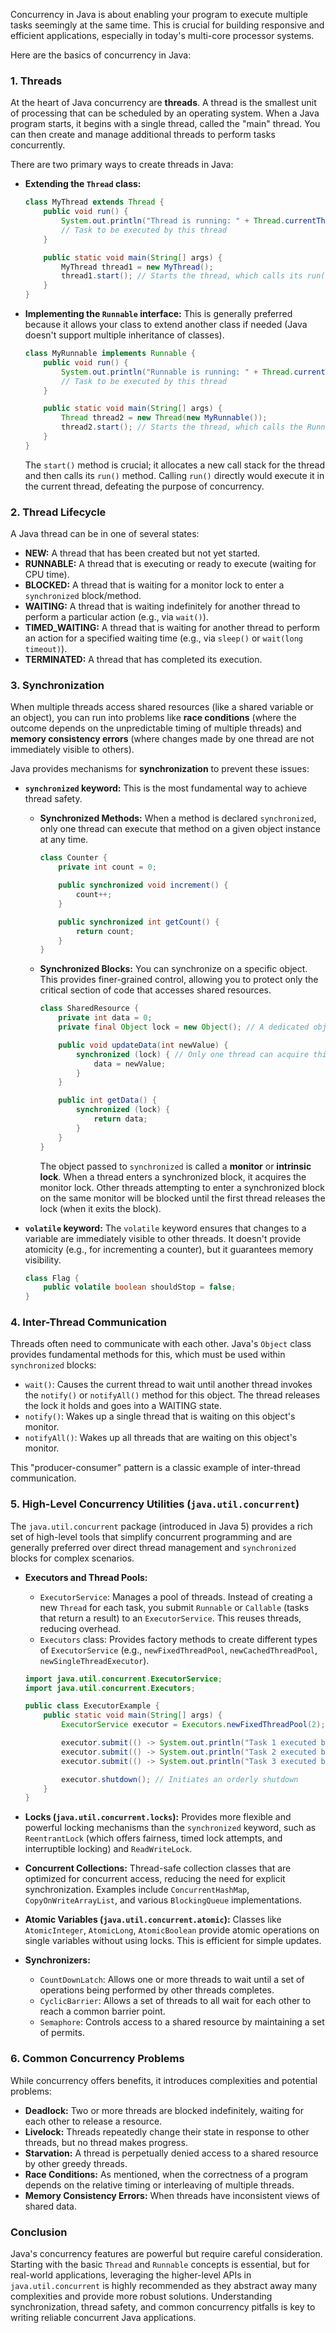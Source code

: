 Concurrency in Java is about enabling your program to execute multiple tasks seemingly at the same time. This is crucial for building responsive and efficient applications, especially in today's multi-core processor systems.

Here are the basics of concurrency in Java:

### 1\. Threads

At the heart of Java concurrency are **threads**. A thread is the smallest unit of processing that can be scheduled by an operating system. When a Java program starts, it begins with a single thread, called the "main" thread. You can then create and manage additional threads to perform tasks concurrently.

There are two primary ways to create threads in Java:

  * **Extending the `Thread` class:**
    ```java
    class MyThread extends Thread {
        public void run() {
            System.out.println("Thread is running: " + Thread.currentThread().getName());
            // Task to be executed by this thread
        }

        public static void main(String[] args) {
            MyThread thread1 = new MyThread();
            thread1.start(); // Starts the thread, which calls its run() method
        }
    }
    ```
  * **Implementing the `Runnable` interface:** This is generally preferred because it allows your class to extend another class if needed (Java doesn't support multiple inheritance of classes).
    ```java
    class MyRunnable implements Runnable {
        public void run() {
            System.out.println("Runnable is running: " + Thread.currentThread().getName());
            // Task to be executed by this thread
        }

        public static void main(String[] args) {
            Thread thread2 = new Thread(new MyRunnable());
            thread2.start(); // Starts the thread, which calls the Runnable's run() method
        }
    }
    ```
    The `start()` method is crucial; it allocates a new call stack for the thread and then calls its `run()` method. Calling `run()` directly would execute it in the current thread, defeating the purpose of concurrency.

### 2\. Thread Lifecycle

A Java thread can be in one of several states:

  * **NEW:** A thread that has been created but not yet started.
  * **RUNNABLE:** A thread that is executing or ready to execute (waiting for CPU time).
  * **BLOCKED:** A thread that is waiting for a monitor lock to enter a `synchronized` block/method.
  * **WAITING:** A thread that is waiting indefinitely for another thread to perform a particular action (e.g., via `wait()`).
  * **TIMED\_WAITING:** A thread that is waiting for another thread to perform an action for a specified waiting time (e.g., via `sleep()` or `wait(long timeout)`).
  * **TERMINATED:** A thread that has completed its execution.

### 3\. Synchronization

When multiple threads access shared resources (like a shared variable or an object), you can run into problems like **race conditions** (where the outcome depends on the unpredictable timing of multiple threads) and **memory consistency errors** (where changes made by one thread are not immediately visible to others).

Java provides mechanisms for **synchronization** to prevent these issues:

  * **`synchronized` keyword:** This is the most fundamental way to achieve thread safety.

      * **Synchronized Methods:** When a method is declared `synchronized`, only one thread can execute that method on a given object instance at any time.
        ```java
        class Counter {
            private int count = 0;

            public synchronized void increment() {
                count++;
            }

            public synchronized int getCount() {
                return count;
            }
        }
        ```
      * **Synchronized Blocks:** You can synchronize on a specific object. This provides finer-grained control, allowing you to protect only the critical section of code that accesses shared resources.
        ```java
        class SharedResource {
            private int data = 0;
            private final Object lock = new Object(); // A dedicated object for locking

            public void updateData(int newValue) {
                synchronized (lock) { // Only one thread can acquire this lock at a time
                    data = newValue;
                }
            }

            public int getData() {
                synchronized (lock) {
                    return data;
                }
            }
        }
        ```
        The object passed to `synchronized` is called a **monitor** or **intrinsic lock**. When a thread enters a synchronized block, it acquires the monitor lock. Other threads attempting to enter a synchronized block on the same monitor will be blocked until the first thread releases the lock (when it exits the block).

  * **`volatile` keyword:** The `volatile` keyword ensures that changes to a variable are immediately visible to other threads. It doesn't provide atomicity (e.g., for incrementing a counter), but it guarantees memory visibility.

    ```java
    class Flag {
        public volatile boolean shouldStop = false;
    }
    ```

### 4\. Inter-Thread Communication

Threads often need to communicate with each other. Java's `Object` class provides fundamental methods for this, which must be used within `synchronized` blocks:

  * `wait()`: Causes the current thread to wait until another thread invokes the `notify()` or `notifyAll()` method for this object. The thread releases the lock it holds and goes into a WAITING state.
  * `notify()`: Wakes up a single thread that is waiting on this object's monitor.
  * `notifyAll()`: Wakes up all threads that are waiting on this object's monitor.

This "producer-consumer" pattern is a classic example of inter-thread communication.

### 5\. High-Level Concurrency Utilities (`java.util.concurrent`)

The `java.util.concurrent` package (introduced in Java 5) provides a rich set of high-level tools that simplify concurrent programming and are generally preferred over direct thread management and `synchronized` blocks for complex scenarios.

  * **Executors and Thread Pools:**

      * `ExecutorService`: Manages a pool of threads. Instead of creating a new `Thread` for each task, you submit `Runnable` or `Callable` (tasks that return a result) to an `ExecutorService`. This reuses threads, reducing overhead.
      * `Executors` class: Provides factory methods to create different types of `ExecutorService` (e.g., `newFixedThreadPool`, `newCachedThreadPool`, `newSingleThreadExecutor`).

    <!-- end list -->

    ```java
    import java.util.concurrent.ExecutorService;
    import java.util.concurrent.Executors;

    public class ExecutorExample {
        public static void main(String[] args) {
            ExecutorService executor = Executors.newFixedThreadPool(2); // Creates a pool of 2 threads

            executor.submit(() -> System.out.println("Task 1 executed by " + Thread.currentThread().getName()));
            executor.submit(() -> System.out.println("Task 2 executed by " + Thread.currentThread().getName()));
            executor.submit(() -> System.out.println("Task 3 executed by " + Thread.currentThread().getName()));

            executor.shutdown(); // Initiates an orderly shutdown
        }
    }
    ```

  * **Locks (`java.util.concurrent.locks`):** Provides more flexible and powerful locking mechanisms than the `synchronized` keyword, such as `ReentrantLock` (which offers fairness, timed lock attempts, and interruptible locking) and `ReadWriteLock`.

  * **Concurrent Collections:** Thread-safe collection classes that are optimized for concurrent access, reducing the need for explicit synchronization. Examples include `ConcurrentHashMap`, `CopyOnWriteArrayList`, and various `BlockingQueue` implementations.

  * **Atomic Variables (`java.util.concurrent.atomic`):** Classes like `AtomicInteger`, `AtomicLong`, `AtomicBoolean` provide atomic operations on single variables without using locks. This is efficient for simple updates.

  * **Synchronizers:**

      * `CountDownLatch`: Allows one or more threads to wait until a set of operations being performed by other threads completes.
      * `CyclicBarrier`: Allows a set of threads to all wait for each other to reach a common barrier point.
      * `Semaphore`: Controls access to a shared resource by maintaining a set of permits.

### 6\. Common Concurrency Problems

While concurrency offers benefits, it introduces complexities and potential problems:

  * **Deadlock:** Two or more threads are blocked indefinitely, waiting for each other to release a resource.
  * **Livelock:** Threads repeatedly change their state in response to other threads, but no thread makes progress.
  * **Starvation:** A thread is perpetually denied access to a shared resource by other greedy threads.
  * **Race Conditions:** As mentioned, when the correctness of a program depends on the relative timing or interleaving of multiple threads.
  * **Memory Consistency Errors:** When threads have inconsistent views of shared data.

### Conclusion

Java's concurrency features are powerful but require careful consideration. Starting with the basic `Thread` and `Runnable` concepts is essential, but for real-world applications, leveraging the higher-level APIs in `java.util.concurrent` is highly recommended as they abstract away many complexities and provide more robust solutions. Understanding synchronization, thread safety, and common concurrency pitfalls is key to writing reliable concurrent Java applications.